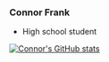 ### Connor Frank
- High school student

[![Connor's GitHub stats](https://github-readme-stats.vercel.app/api?username=Connor-Frank&show_icons=true&theme=tokyonight)](https://github.com/anuraghazra/github-readme-stats)

<!--
**Connor-Frank/Connor-Frank** is a ✨ _special_ ✨ repository because its `README.md` (this file) appears on your GitHub profile.

Here are some ideas to get you started:

- 🔭 I’m currently working on ...
- 🌱 I’m currently learning ...
- 👯 I’m looking to collaborate on ...
- 🤔 I’m looking for help with ...
- 💬 Ask me about ...
- 📫 How to reach me: ...
- 😄 Pronouns: ...
- ⚡ Fun fact: ...
-->
